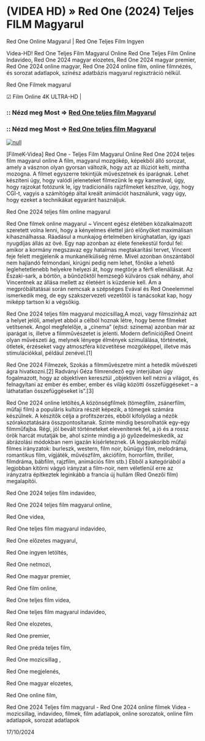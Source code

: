 # (VIDEA HD) » Red One (2024) Teljes FILM Magyarul



Red One Online Magyarul | Red One Teljes Film Ingyen

Videa-HD! Red One Teljes Film Magyarul Online Red One Teljes Film Online Indavideo, Red One 2024 magyar elozetes, Red One 2024 magyar premier, Red One 2024 online magyar, Red One 2024 online film, online filmnézés, és sorozat adatlapok, színész adatbázis magyarul regisztráció nélkül.

Red One Filmek magyarul

☑ Film Online 4K ULTRA-HD |

### :: Nézd meg Most => [Red One teljes film Magyarul](https://t.co/RJH20ZMBPl)

### :: Nézd meg Most => [Red One teljes film Magyarul](https://t.co/RJH20ZMBPl)

[![null](https://static.wixstatic.com/media/855a25_043b5abeb4ae4d35ac003198e7fe56ed~mv2.gif)](https://t.co/RJH20ZMBPl)

[FilmeK-Videa] Red One - Teljes Film Magyarul Online Red One 2024 teljes film magyarul online A film, magyarul mozgókép, képekből álló sorozat, amely a vásznon olyan gyorsan változik, hogy azt az illúziót kelti, mintha mozogna. A filmet egyszerre tekintjük művészetnek és iparágnak. Lehet készíteni úgy, hogy valódi jeleneteket filmezünk le egy kamerával, úgy, hogy rajzokat fotózunk le, így tradicionális rajzfilmeket készítve, úgy, hogy CGI-t, vagyis a számítógép által kreált animációt használunk, vagy úgy, hogy ezeket a technikákat egyaránt használjuk.

Red One 2024 teljes film online magyarul

Red One filmek online magyarul ~ Vincent egész életében közalkalmazott szeretett volna lenni, hogy a kényelmes élettel járó előnyöket maximálisan kihasználhassa. Ráadásul a munkajog értelmében kirúghatatlan, így igazi nyugdíjas állás az övé. Egy nap azonban az élete fenekestül fordul fel: amikor a kormány megszavaz egy hatalmas megtakarítási tervet, Vincent feje felett megjelenik a munkanélküliség réme. Mivel azonban önszántából nem hajlandó felmondani, kirúgni pedig nem lehet, főnöke a lehető leglehetetlenebb helyekre helyezi át, hogy megtörje a férfi ellenállását. Az Északi-sark, a börtön, a bűnözőktől hemzsegő külváros csak néhány, ahol Vincentnek az állása mellett az életéért is küzdenie kell. Ám a megpróbáltatásai során nemcsak a szépséges Evával és Red Oneelemmel ismerkedik meg, de egy szakszervezeti vezetőtől is tanácsokat kap, hogy miképp tartson ki a végsőkig.

Red One 2024 teljes film magyarul mozicsillag,A mozi, vagy filmszínház azt a helyet jelöli, amelyet abból a célból hoznak létre, hogy benne filmeket vetítsenek. Angol megfelelője, a „cinema” (ejtsd: szinema) azonban már az iparágat is, illetve a filmművészetet is jelenti. Modern definíciójRed Oneint olyan művészeti ág, melynek lényege élmények szimulálása, történetek, ötletek, érzéseket vagy atmoszféra közvetítése mozgóképpel, illetve más stimulációkkal, például zenével.[1]

Red One 2024 Filmezek, Szokás a filmművészetre mint a hetedik művészeti ágra hivatkozni.[2] Radványi Géza filmrendező egy interjúban úgy fogalmazott, hogy az objektíven keresztül „objektíven kell nézni a világot, és felnagyítani az ember és ember, ember és világ közötti összefüggéseket – a láthatatlan összefüggéseket is”.[3]

Red One 2024 online letöltés,A közönségfilmek (tömegfilm, zsánerfilm, műfaji film) a populáris kultúra részét képezik, a tömegek számára készülnek. A készítők célja a profitszerzés, ebből kifolyólag a nézők szórakoztatására összpontosítanak. Szinte mindig besorolhatók egy-egy filmműfajba. Régi, jól bevált történeteket elevenítenek fel, a jó és a rossz örök harcát mutatják be, ahol szinte mindig a jó győzedelmeskedik, az ábrázolási módokban nem igazán kísérleteznek. (A leggyakoribb műfaji filmes irányzatok: burleszk, western, film noir, bűnügyi film, melodráma, romantikus film, vígjáték, művészfilm, akciófilm, horrorfilm, thriller, filmdráma, bábfilm, rajzfilm, animációs film stb.) Ebből a kategóriából a legjobban kitörni vágyó irányzat a film-noir, nem véletlenül erre az irányzatra építkeztek leginkább a francia új hullám (Red Onezői film) megalapítói.

Red One 2024 teljes film indavideo,

Red One 2024 teljes film magyarul online,

Red One videa,

Red One teljes film magyarul indavideo,

Red One előzetes magyarul,

Red One ingyen letöltés,

Red One netmozi,

Red One magyar premier,

Red One film online,

Red One teljes film videa,

Red One teljes film magyarul indavideo,

Red One elozetes,

Red One premier,

Red One préda teljes film,

Red One mozicsillag ,

Red One megjelenés,

Red One magyar elozetes,

Red One online film,

Red One 2024 Teljes film magyarul - Red One 2024 online filmek Videa - mozicsillag, indavideo, filmek, film adatlapok, online sorozatok, online film adatlapok, sorozat adatlapok

17/10/2024
